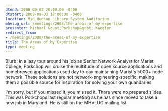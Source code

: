 ```yaml
---
dtend: 2008-09-03 20:00:00 -0400
dtstart: 2008-09-03 18:00:00 -0400
location: Mid Hudson Library System Auditorium
mhvlug_url: /meetings/2008/the-areas-of-my-expertise
presenter: Michael &quot;Porkchop&quot; Kaegler
redirect_from:
- /meetings/2008/the-areas-of-my-expertise
title: The Areas of My Expertise
type: meeting
---
```



Blurb: In a lazy tour around his job as Senior Network Analyst for Marist College, Porkchop will cruise the multitude of open source applications and homebrewed applications used day to day maintaining Marist's 5000+ node network. These solutions are not network-engineering-specific, making them a possible source for inspiration for solving your own quandaries.

I'm sorry, but if you missed it, you missed it. There were no prepared slides. This was Porkchops last regular meeting as he has since moved to take a new job in Maryland. He is still on the MHVLUG mailing list.